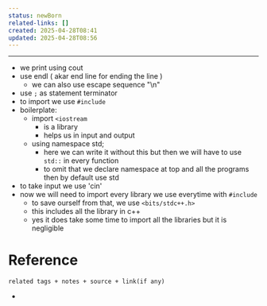 ```yaml
---
status: newBorn
related-links: []
created: 2025-04-28T08:41
updated: 2025-04-28T08:56
---
```

---

- we print using cout
- use endl ( akar end line for ending the line )
	- we can also use escape sequence "\n"
- use `;` as statement terminator
- to import we use `#include`
- boilerplate:
	- import `<iostream`
		- is a library
		- helps us in input and output
	- using namespace std;
		- here we can write it without this but then we will have to use `std::` in every function
		- to omit that we declare namespace at top and all the programs then by default use std
- to take input we use 'cin'
- now we will need to import every library we use everytime with `#include`
	- to save ourself from that, we use `<bits/stdc++.h>`
	- this includes all the library in c++
	- yes it does take some time to import all the libraries but it is negligible


# Reference
`related tags + notes + source + link(if any)`
 

- 